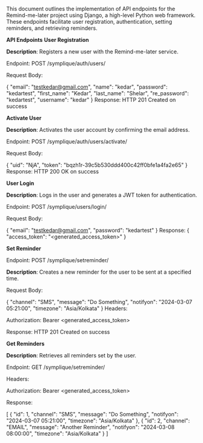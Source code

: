 This document outlines the implementation of API endpoints for the Remind-me-later project using Django, a high-level Python web framework. These endpoints facilitate user registration, authentication, setting reminders, and retrieving reminders.

**API Endpoints**
**User Registration**

**Description**:
Registers a new user with the Remind-me-later service.

Endpoint: POST /symplique/auth/users/

Request Body:

{
    "email": "testkedar@gmail.com",
    "name": "kedar",
    "password": "kedartest",
    "first_name": "Kedar",
    "last_name": "Shelar",
    "re_password": "kedartest",
    "username": "kedar"
}
Response: HTTP 201 Created on success

**Activate User**

**Description**:
Activates the user account by confirming the email address.

Endpoint: POST /symplique/auth/users/activate/

Request Body:

{
    "uid": "NjA",
    "token": "bqzh1r-39c5b530ddd400c42ff0bfe1a4fa2e65"
}
Response: HTTP 200 OK on success

**User Login**

**Description**:
Logs in the user and generates a JWT token for authentication.

Endpoint: POST /symplique/users/login/

Request Body:

{
    "email": "testkedar@gmail.com",
    "password": "kedartest"
}
Response:
{
    "access_token": "<generated_access_token>"
}

**Set Reminder**

Endpoint: POST /symplique/setreminder/

**Description**:
Creates a new reminder for the user to be sent at a specified time.

Request Body:

{
    "channel": "SMS",
    "message": "Do Something",
    "notifyon": "2024-03-07 05:21:00",
    "timezone": "Asia/Kolkata"
}
Headers:

Authorization: Bearer <generated_access_token>

Response: HTTP 201 Created on success

**Get Reminders**

**Description**:
Retrieves all reminders set by the user.

Endpoint: GET /symplique/setreminder/

Headers:

Authorization: Bearer <generated_access_token>

Response:

[
    {
        "id": 1,
        "channel": "SMS",
        "message": "Do Something",
        "notifyon": "2024-03-07 05:21:00",
        "timezone": "Asia/Kolkata"
    },
    {
        "id": 2,
        "channel": "EMAIL",
        "message": "Another Reminder",
        "notifyon": "2024-03-08 08:00:00",
        "timezone": "Asia/Kolkata"
    }
]
